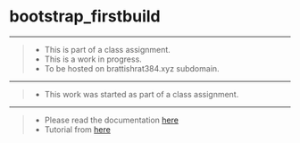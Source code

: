 # bootstrap_firstbuild
---
> - This is part of a class assignment.
> - This is a work in progress.
> - To be hosted on brattishrat384.xyz subdomain.
---
> - This work was started as part of a class assignment.
---
> - Please read the documentation <a href='https://getbootstrap.com/'>here</a>
> - Tutorial from <a href = 'https://www.youtube.com/watch?v=4sosXZsdy-s&t=441s'>here</a>
 
